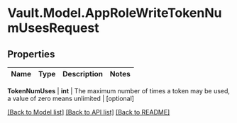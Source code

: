 # Vault.Model.AppRoleWriteTokenNumUsesRequest

## Properties

Name | Type | Description | Notes
------------ | ------------- | ------------- | -------------

**TokenNumUses** | **int** | The maximum number of times a token may be used, a value of zero means unlimited | [optional] 

[[Back to Model list]](../README.md#documentation-for-models) [[Back to API list]](../README.md#documentation-for-api-endpoints) [[Back to README]](../README.md)

